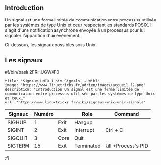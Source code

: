 

## Introduction

Un signal est une forme limitée de communication entre processus utilisée par les systèmes de type Unix et ceux respectant les standards POSIX. Il s'agit d'une notification asynchrone envoyée à un processus pour lui signaler l'apparition d'un événement.  
  
Ci-dessous, les signaux possibles sous Unix.  

## Les signaux

  #!/bin/bash
  2FRHUGWXF0
  
```embed
title: "Signaux UNIX (Unix Signals) - Wiki"
image: "https://www.linuxtricks.fr/adrien/images/accueil_12.png"
description: "Introduction Un signal est une forme limitée de communication entre processus utilisée par les systèmes de type Unix et ceux…"
url: "https://www.linuxtricks.fr/wiki/signaux-unix-unix-signals"
```

| Signaux | Numéro |      | Role       | Command             |
| ------- | ------ | ---- | ---------- | ------------------- |
| SIGHUP  | 1      | Exit | Hangup     |                     |
| SIGINT  | 2      | Exit | Interrupt  | Ctrl + C            |
| SIGQUIT | 3      | Core | Quit       |                     |
| SIGTERM | 15     | Exit | Terminated | kill +Process's PID |
:fi